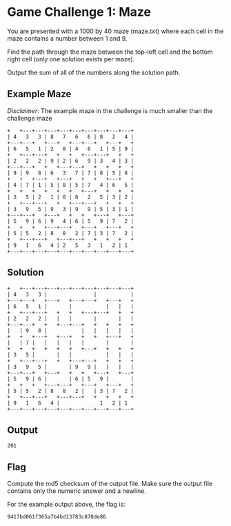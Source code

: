 # Game Challenge 1: Maze

You are presented with a 1000 by 40 maze (maze.txt) where each cell in the maze contains a number between 1 and 9.

Find the path through the maze between the top-left cell and the bottom right cell (only one solution exists per maze).

Output the sum of all of the numbers along the solution path.

## Example Maze
*Disclaimer*: The example maze in the challenge is much smaller than the challenge maze


```
+   +---+---+---+---+---+---+---+---+---+
| 4   3   3 | 8   7   6   6 | 8   2   4 |
+---+---+   +---+   +---+---+   +---+   +
| 6   5   1 | 2   8 | 4   6   1 | 5 | 9 |
+   +---+---+   +   +   +---+---+   +   +
| 2   2   2 | 9 | 2 | 6   9 | 3   4 | 3 |
+---+---+   +   +---+---+   +   +   +   +
| 9 | 9   8 | 6   3   7 | 7 | 8 | 5 | 8 |
+   +   +---+   +---+   +   +   +---+   +
| 4 | 7 | 1 | 5 | 8 | 5 | 7   4 | 6   5 |
+   +   +   +   +   +   +---+   +   +   +
| 3   5 | 2   1 | 8 | 8   2   5 | 3 | 2 |
+   +---+---+   +   +---+---+   +   +   +
| 3   9   5 | 9   3 | 9   9 | 5 | 3 | 1 |
+---+---+   +---+   +   +   +---+   +---+
| 5   9 | 6 | 9   4 | 6 | 5   9 | 7   2 |
+   +   +   +---+---+   +---+   +---+   +
| 5 | 5   2 | 8   8   2 | 7 | 3 | 7   2 |
+   +---+---+   +---+---+   +   +   +   +
| 9   1   6   4 | 2   5   3   1   2 | 1
+---+---+---+---+---+---+---+---+---+---+
```

## Solution

```
+   +---+---+---+---+---+---+---+---+---+
| 4   3   3 |               |           |
+---+---+   +---+   +---+---+   +---+   +
| 6   5   1 |       |           |   |   |
+   +---+---+   +   +   +---+---+   +   +
| 2   2   2 |   |   |       |       |   |
+---+---+   +   +---+---+   +   +   +   +
|   | 9   8 |           |   |   |   |   |
+   +   +---+   +---+   +   +   +---+   +
|   | 7 |   |   |   |   |       |       |
+   +   +   +   +   +   +---+   +   +   +
| 3   5 |       |   |           |   |   |
+   +---+---+   +   +---+---+   +   +   +
| 3   9   5 |       | 9   9 |   |   |   |
+---+---+   +---+   +   +   +---+   +---+
| 5   9 | 6 |       | 6 | 5   9 |       |
+   +   +   +---+---+   +---+   +---+   +
| 5 | 5   2 | 8   8   2 |   | 3 | 7   2 |
+   +---+---+   +---+---+   +   +   +   +
| 9   1   6   4 |             1   2 | 1
+---+---+---+---+---+---+---+---+---+---+
```

## Output

```
201

```


## Flag

Compute the md5 checksum of the output file. Make sure the output file contains only the numeric answer and a newline.

For the example output above, the flag is:

```
9417bd061f365a7b4bd13783c878de86
```
